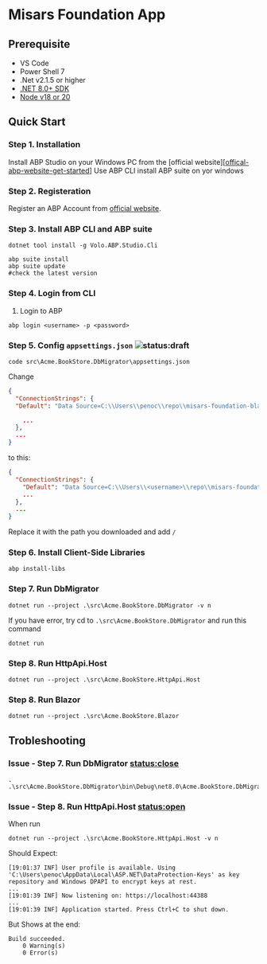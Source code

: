# Misars Foundation App
## Prerequisite
- VS Code
- Power Shell 7
- .Net v2.1.5 or higher
- [.NET 8.0+ SDK](https://dotnet.microsoft.com/download/dotnet)
- [Node v18 or 20](https://nodejs.org/en)
## Quick Start
### Step 1. Installation
Install ABP Studio on your Windows PC from the [official website][[offical-abp-website-get-started]]
Use ABP CLI install ABP suite on yor windows
### Step 2. Registeration
Register an ABP Account from [official website][offical-abp-website-register].
### Step 3. Install ABP CLI and ABP suite

```pwsh
dotnet tool install -g Volo.ABP.Studio.Cli 
```
```pwsh
abp suite install
abp suite update 
#check the latest version 
```
### Step 4. Login from CLI
1. Login to ABP
```pwsh
abp login <username> -p <password>
```
### Step 5. Config `appsettings.json` ![status:draft]
```pwsh
code src\Acme.BookStore.DbMigrator\appsettings.json
```
Change 
```json
{
  "ConnectionStrings": {
  "Default": "Data Source=C:\\Users\\penoc\\repo\\misars-foundation-blazor.db;"

    ...
  },
  ...
}
```
to this:
```json
{
  "ConnectionStrings": {
    "Default": "Data Source=C:\\Users\\<username>\\repo\\misars-foundation-blazor.db;"
    ...
  },
  ...
}
```
Replace it with the path you downloaded and add `/`
### Step 6. Install Client-Side Libraries
```pwsh
abp install-libs
```
### Step 7. Run DbMigrator
```pwsh
dotnet run --project .\src\Acme.BookStore.DbMigrator -v n
```
If you have error, try cd to `.\src\Acme.BookStore.DbMigrator` and run this command
```pwsh
dotnet run
```
### Step 8. Run HttpApi.Host
```pwsh
dotnet run --project .\src\Acme.BookStore.HttpApi.Host
```
### Step 8. Run Blazor
```pwsh
dotnet run --project .\src\Acme.BookStore.Blazor
```
## Trobleshooting
### Issue - Step 7. Run DbMigrator [status:close]
```pwsh
. .\src\Acme.BookStore.DbMigrator\bin\Debug\net8.0\Acme.BookStore.DbMigrator.exe
```
### Issue - Step 8. Run HttpApi.Host [status:open]
When run
```
dotnet run --project .\src\Acme.BookStore.HttpApi.Host -v n
```
Should Expect:
```
[19:01:37 INF] User profile is available. Using 'C:\Users\penoc\AppData\Local\ASP.NET\DataProtection-Keys' as key repository and Windows DPAPI to encrypt keys at rest.
...
[19:01:39 INF] Now listening on: https://localhost:44388
...
[19:01:39 INF] Application started. Press Ctrl+C to shut down.
```
But Shows at the end:
```
Build succeeded.
    0 Warning(s)
    0 Error(s)
```

[offical-abp-website-get-started]: https://abp.io/get-started
[offical-abp-website-register]: https://account.abp.io/Account/Register
[status:draft]: https://img.shields.io/badge/draft-red
[status:close]: https://img.shields.io/badge/close-green
[status:open]: https://img.shields.io/badge/open-red